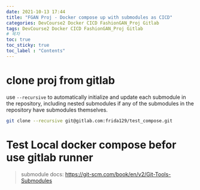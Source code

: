 ```yaml
---
date: 2021-10-13 17:44
title: "FGAN Proj - Docker compose up with submodules as CICD"
categories: DevCourse2 Docker CICD FashionGAN_Proj Gitlab
tags: DevCourse2 Docker CICD FashionGAN_Proj Gitlab
# 목차
toc: true  
toc_sticky: true 
toc_label : "Contents"
---
```


# clone proj from gitlab

use `--recursive` to automatically initialize and update each submodule in the repository, including nested submodules if any of the submodules in the repository have submodules themselves.

```sh
git clone --recursive git@gitlab.com:frida129/test_compose.git 
```
# Test Local docker compose befor use gitlab runner





>submodule docs: <https://git-scm.com/book/en/v2/Git-Tools-Submodules>